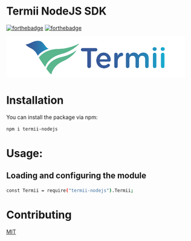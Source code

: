 # Termii NodeJS SDK

[![forthebadge](https://forthebadge.com/images/badges/built-with-love.svg)](https://forthebadge.com)
[![forthebadge](https://forthebadge.com/images/badges/made-with-javascript.svg)](https://forthebadge.com)

![Termii](/images/termii.png "Termii")

# Installation

You can install the package via npm:
```bash
npm i termii-nodejs
```
# Usage:
## Loading and configuring the module
```bash
const Termii = require("termii-nodejs").Termii;
```
# Contributing
[MIT](https://github.com/drchibs/termii-nodejs/blob/main/LICENSE)
